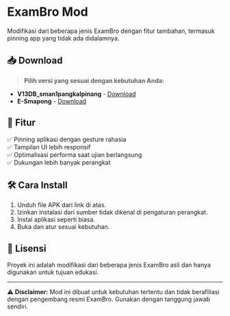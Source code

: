 # ExamBro Mod

Modifikasi dari beberapa jenis ExamBro dengan fitur tambahan, termasuk pinning app yang tidak ada didalamnya.

## 📥 Download

> **Pilih versi yang sesuai dengan kebutuhan Anda:**

- **V13DB_sman1pangkalpinang** - [Download](https://github.com/ArvinNasution/All-Exambro-Rebuild-Custom/releases/download/apps1/V13DB_sman1pangkalpinang.apk)
- **E-Smapong** - [Download](https://github.com/ArvinNasution/All-Exambro-Rebuild-Custom/releases/download/apps/app-release-UserAgent-New-Prefix2.apk)

## 🚀 Fitur

✅ Pinning aplikasi dengan gesture rahasia  
✅ Tampilan UI lebih responsif  
✅ Optimalisasi performa saat ujian berlangsung  
✅ Dukungan lebih banyak perangkat  

## 🛠️ Cara Install

1. Unduh file APK dari link di atas.
2. Izinkan instalasi dari sumber tidak dikenal di pengaturan perangkat.
3. Instal aplikasi seperti biasa.
4. Buka dan atur sesuai kebutuhan.

## 📜 Lisensi
Proyek ini adalah modifikasi dari beberapa jenis ExamBro asli dan hanya digunakan untuk tujuan edukasi.

---

⚠️ **Disclaimer:** Mod ini dibuat untuk kebutuhan tertentu dan tidak berafiliasi dengan pengembang resmi ExamBro. Gunakan dengan tanggung jawab sendiri.

